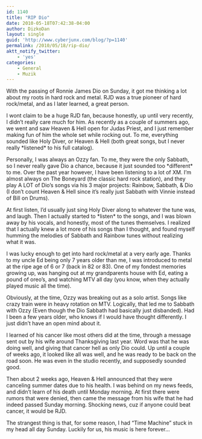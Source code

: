 ```yaml
---
id: 1140
title: "RIP Dio"
date: 2010-05-18T07:42:38-04:00
author: DizkoDan
layout: single
guid: 'http://www.cyberjunx.com/blog/?p=1140'
permalink: /2010/05/18/rip-dio/
aktt_notify_twitter:
    - 'yes'
categories:
    - General
    - Muzik
---
```


With the passing of Ronnie James Dio on Sunday, it got me thinking a lot about my roots in hard rock and metal. RJD was a true pioneer of hard rock/metal, and as I later learned, a great person.

I wont claim to be a huge RJD fan, because honestly, up until very recently, I didn’t really care much for him. As recently as a couple of summers ago, we went and saw Heaven &amp; Hell open for Judas Priest, and I just remember making fun of him the whole set while rocking out. To me, everything sounded like Holy Diver, or Heaven &amp; Hell (both great songs, but I never really \*listened\* to his full catalog).

Personally, I was always an Ozzy fan. To me, they were the only Sabbath, so I never really gave Dio a chance, because it just sounded too \*different\* to me. Over the past year however, I have been listening to a lot of XM. I’m almost always on The Boneyard (the classic hard rock station), and they play A LOT of Dio’s songs via his 3 major projects: Rainbow, Sabbath, &amp; Dio (I don’t count Heaven &amp; Hell since it’s really just Sabbath with Vinnie instead of Bill on Drums).

 At first listen, I’d usually just sing Holy Diver along to whatever the tune was, and laugh. Then I actually started to \*listen\* to the songs, and I was blown away by his vocals, and honestly, most of the tunes themselves. I realized that I actually knew a lot more of his songs than I thought, and found myself humming the melodies of Sabbath and Rainbow tunes without realizing what it was.

I was lucky enough to get into hard rock/metal at a very early age. Thanks to my uncle Ed being only 7 years older than me, I was introduced to metal at the ripe age of 6 or 7 (back in 82 or 83). One of my fondest memories growing up, was hanging out at my grandparents house with Ed, eating a pound of oreo’s, and watching MTV all day (you know, when they actually played music all the time).

Obviously, at the time, Ozzy was breaking out as a solo artist. Songs like crazy train were in heavy rotation on MTV. Logically, that led me to Sabbath with Ozzy (Even though the Dio Sabbath had basically just disbanded). Had I been a few years older, who knows if I would have thought differently. I just didn’t have an open mind about it.

I learned of his cancer like most others did at the time, through a message sent out by his wife around Thanksgiving last year. Word was that he was doing well, and giving that cancer hell as only Dio could. Up until a couple of weeks ago, it looked like all was well, and he was ready to be back on the road soon. He was even in the studio recently, and supposedly sounded good.

Then about 2 weeks ago, Heaven &amp; Hell announced that they were canceling summer dates due to his health. I was behind on my news feeds, and didn’t learn of his death until Monday morning. At first there were rumors that were denied, then came the message from his wife that he had indeed passed Sunday morning. Shocking news, cuz if anyone could beat cancer, it would be RJD.

The strangest thing is that, for some reason, I had “Time Machine” stuck in my head all day Sunday. Luckily for us, his music is here forever…